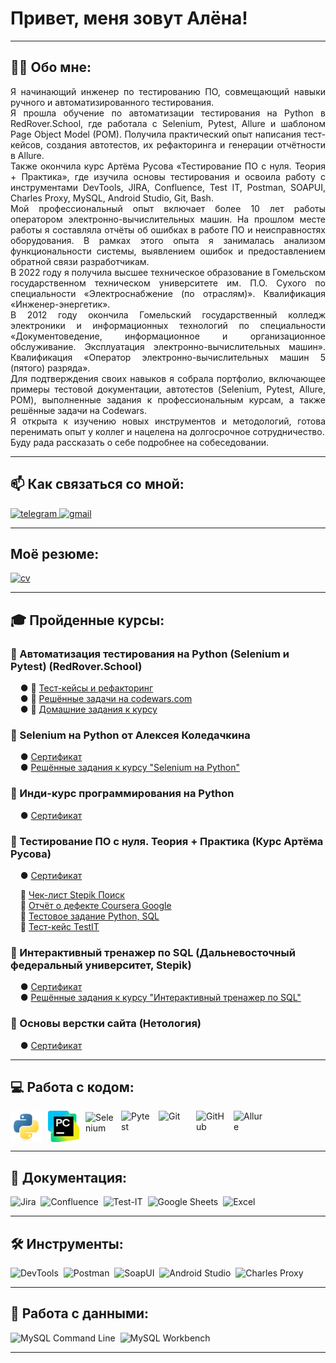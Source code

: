 
# Привет, меня зовут Алёна!

---

<h2>👨‍💻 Обо мне:</h2>


<p align="justify">Я начинающий инженер по тестированию ПО, совмещающий навыки ручного и автоматизированного тестирования.<br> 
Я прошла обучение по автоматизации тестирования на Python в RedRover.School, где работала с Selenium, Pytest, Allure и шаблоном Page Object Model (POM). Получила практический опыт написания тест-кейсов, создания автотестов, их рефакторинга и генерации отчётности в Allure. <br> 
Также окончила курс Артёма Русова «Тестирование ПО с нуля. Теория + Практика», где изучила основы тестирования и освоила работу с инструментами DevTools, JIRA, Confluence, Test IT, Postman, SOAPUI, Charles Proxy, MySQL, Android Studio, Git, Bash. <br>
Мой профессиональный опыт включает более 10 лет работы оператором электронно-вычислительных машин. На прошлом месте работы я составляла отчёты об ошибках в работе ПО и неисправностях оборудования. В рамках этого опыта я занималась анализом функциональности системы, выявлением ошибок и предоставлением обратной связи разработчикам.<br> 
В 2022 году я получила высшее техническое образование в Гомельском государственном техническом университете им. П.О. Сухого по специальности «Электроснабжение (по отраслям)». Квалификация «Инженер-энергетик».<br>
В 2012 году окончила Гомельский государственный колледж электроники и информационных технологий по специальности «Документоведение, информационное и организационное обслуживание. Эксплуатация электронно-вычислительных машин». Квалификация «Оператор электронно-вычислительных машин 5 (пятого) разряда». <br>
Для подтверждения своих навыков я собрала портфолио, включающее примеры тестовой документации, автотестов (Selenium, Pytest, Allure, POM), выполненные задания к профессиональным курсам, а также решённые задачи на Codewars. <br>  
Я открыта к изучению новых инструментов и методологий, готова перенимать опыт у коллег и нацелена на долгосрочное сотрудничество.<br> 
Буду рада рассказать о себе подробнее на собеседовании.
</p>

---

<h2>📫  Как связаться со мной:</h2>

<div id="badges">
  <a href="https://t.me/QAEngineer2" target="_blank">
    <img src="https://cdn-icons-png.flaticon.com/512/2111/2111646.png" width="50" height="50" alt="telegram" />
  </a>
  <a href="mailto:lenaqa94@gmail.com" target="_blank">
    <img src="https://github.com/user-attachments/assets/21ff9445-3256-47ff-a55a-0df7a08016cd" width="50" height="50" alt="gmail" />
  </a>
</div>

---

<h2>Моё резюме:</h2>

<div>
  <a href="https://drive.google.com/file/d/1h2VAPC6ne4_YRI_pzNCMGjSsZirURCFH/view?usp=sharing" target="_blank">
    <img src="https://cdn-icons-png.flaticon.com/128/6186/6186195.png" width="50" height="50" alt="cv" />
  </a>
</div>

---

<h2>🎓 Пройденные курсы:</h2>

### 📜 Автоматизация тестирования на Python (Selenium и Pytest) (RedRover.School)  
&nbsp;&nbsp;&nbsp;&nbsp;● 📄 [Тест-кейсы и рефакторинг](https://github.com/orgs/RedRoverSchool/projects/8/views/2?sliceBy%5Bvalue%5D=LenaAQA&sortedBy%5Bdirection%5D=desc&sortedBy%5BcolumnId%5D=Title)  
&nbsp;&nbsp;&nbsp;&nbsp;● 📄 [Решённые задачи на codewars.com](https://github.com/LenaAQA/codewars)  
&nbsp;&nbsp;&nbsp;&nbsp;● 📄 [Домашние задания к курсу](https://github.com/LenaAQA/red-rover-school-homework) 

### 📜 Selenium на Python от Алексея Коледачкина  
&nbsp;&nbsp;&nbsp;&nbsp;● [Сертификат](https://drive.google.com/file/d/1HDbzhh3JODVSXXpM5-DP-hZV7hHGv0UA/view?usp=drive_link)  
&nbsp;&nbsp;&nbsp;&nbsp;● [Решённые задания к курсу "Selenium на Python"](https://github.com/LenaAQA/selenium-python-from-koledachkin) 

### 📜 Инди-курс программирования на Python  
&nbsp;&nbsp;&nbsp;&nbsp;● [Сертификат](https://drive.google.com/file/d/1IfJXotO55t2BIY8F5maNpFAGR1YMx-m-/view?usp=drive_link)  

### 📜 Тестирование ПО с нуля. Теория + Практика (Курс Артёма Русова)  
&nbsp;&nbsp;&nbsp;&nbsp;● [Сертификат](https://drive.google.com/file/d/1JBV3N70f2Qokpq-BfWgYLYIgbUhjgLk6/view?usp=drive_link)  

&nbsp;&nbsp;&nbsp;&nbsp;📄 [Чек-лист Stepik Поиск](https://docs.google.com/spreadsheets/d/1WN-gwXvxlP9jwAB1CxSssDiD3xom-8ce/edit?usp=sharing)  
&nbsp;&nbsp;&nbsp;&nbsp;📄 [Отчёт о дефекте Coursera Google](https://drive.google.com/file/d/133iMN5WR2oZ8Zf9DVd3Gj1GmYxX-ceCr/view?usp=drive_link)  
&nbsp;&nbsp;&nbsp;&nbsp;📄 [Тестовое задание Python, SQL](https://drive.google.com/file/d/1meTdyzK59GFpI0td-_34rZNxI8DWYmmP/view?usp=drive_link)  
&nbsp;&nbsp;&nbsp;&nbsp;📄 [Тест-кейс TestIT](https://drive.google.com/file/d/1ct8QoDS5MSSkKjqrN55jqyWfVthhi4J9/view?usp=drive_link)  

### 📜 Интерактивный тренажер по SQL (Дальневосточный федеральный университет, Stepik)  
&nbsp;&nbsp;&nbsp;&nbsp;● [Сертификат](https://drive.google.com/file/d/16n6CZg9UvUY1W31mYxFb3SYbsM-0fVo_/view?usp=drive_link)  
&nbsp;&nbsp;&nbsp;&nbsp;● [Решённые задания к курсу "Интерактивный тренажер по SQL"](https://github.com/LenaAQA/home-work-course-sql) 

### 📜 Основы верстки сайта (Нетология)  
&nbsp;&nbsp;&nbsp;&nbsp;● [Сертификат](https://drive.google.com/file/d/1YhWicbKstmbMlk9DMMe9i_ACazif4eif/view?usp=drive_link)  

---

<h2>💻 Работа с кодом:</h2>



<div style="display: flex; gap: 10px; align-items: center;">
  <img src="https://raw.githubusercontent.com/devicons/devicon/master/icons/python/python-original.svg" title="Python" alt="Python" width="50" height="50"/>
  <img src="https://raw.githubusercontent.com/devicons/devicon/master/icons/pycharm/pycharm-original.svg" title="PyCharm" alt="PyCharm" width="50" height="50"/>
  <img src="https://selenium.dev/images/selenium_logo_square_green.png" title="Selenium" alt="Selenium" width="47" height="47"/>
  <img src="https://github.com/user-attachments/assets/0612e977-ae90-417b-9d66-4d19b9e98c0b" title="Pytest" alt="Pytest" width="50" height="50"/>
  <img src="https://github.com/user-attachments/assets/d365f52c-62cf-42d1-8df0-6c1f607cd0bf" title="Git" alt="Git" width="50" height="50"/>
  <img src="https://github.com/user-attachments/assets/00fd733b-81a4-4413-9277-c182e2aac827" title="GitHub" alt="GitHub" width="50" height="50"/>
  <img src="https://allurereport.org/public/img/allure-report.svg" title="Allure" alt="Allure" width="50" height="50"/>

</div>

---

<h2>📁 Документация:</h2>

<div>
  <img src="https://cdn.jsdelivr.net/gh/devicons/devicon/icons/jira/jira-original.svg" title="Jira" alt="Jira" width="55" height="55"/>&nbsp;
  <img src="https://github.com/user-attachments/assets/9e50a826-e10b-4de8-81f2-b38dfe4cc06b" title="Confluence" alt="Confluence" width="50" height="50"/>&nbsp;
  <img src="https://docs.testit.software/images/testit_logo_icon_blue.png" title="Test-IT" alt="Test-IT" width="50" height="50"/>&nbsp;
  <img src="https://github.com/user-attachments/assets/b5093ee6-6e76-4b48-b468-09caf8d8e46f" title="Google Sheets" alt="Google Sheets" width="50" height="50"/>&nbsp;
  <img src="https://github.com/user-attachments/assets/c77b2248-482a-4f54-a6dc-be58845d5bee" title="Excel" alt="Excel" width="55" height="55"/>&nbsp;  
</div>

---

<h2>🛠 Инструменты:</h2>

<div>
  <img src="https://d33wubrfki0l68.cloudfront.net/38b5c953a4667366685d55db55d057c86db1fc54/a0fdc/static/acae6b24d940347661ca901ea07f47c1/chrome-dev-logo-icon.png" title="DevTools" alt="DevTools" width="50" height="50"/>&nbsp;
  <img src="https://icon.icepanel.io/Technology/svg/Postman.svg" title="Postman" alt="Postman" width="50" height="50"/>&nbsp;
  <img src="https://static0.smartbear.co/smartbearbrand/media/images/home/soapui-icon.svg" title="SoapUI" alt="SoapUI" width="50" height="50"/>&nbsp;
  <img src="https://github.com/user-attachments/assets/f689c1da-4b7d-47a1-80d2-0e29a21034a3" title="Android Studio" alt="Android Studio" width="50" height="50"/>&nbsp;
  <img src="https://github.com/user-attachments/assets/bb877f1a-3b2c-4a0b-ae82-9b4c8440373e" title="Charles Proxy" alt="Charles Proxy" width="50" height="50"/>&nbsp;
</div>

---

<h2>💾 Работа с данными:</h2>

<div>
  <img src="https://cdn.jsdelivr.net/gh/devicons/devicon/icons/mysql/mysql-original.svg" title="MySQL Command Line" alt="MySQL Command Line" width="50" height="50"/>&nbsp;
  <img src="https://github.com/user-attachments/assets/a22f6701-df80-41de-91a9-1756851b9a97" title="MySQL Workbench" alt="MySQL Workbench" width="50" height="50"/>&nbsp;
</div>

---
